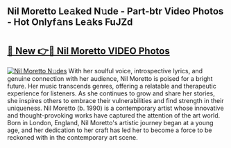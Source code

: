 ## Nil Moretto Le𝚊ked N𝚞de - Part-btr Video Photos - Hot Onlyf𝚊ns Le𝚊ks FuJZd

# <h2><a href="http://ab80988.deff.icu/?id=Nil+Moretto">🔗 New 👉🔴 Nil Moretto VIDEO Photos</a></h2>

[![Nil Moretto N𝚞des](https://i.imgur.com/rIISA9y.gif)](http://ab80988.deff.icu/?id=Nil+Moretto)
With her soulful voice, introspective lyrics, and genuine connection with her audience, Nil Moretto is poised for a bright future. Her music transcends genres, offering a relatable and therapeutic experience for listeners. As she continues to grow and share her stories, she inspires others to embrace their vulnerabilities and find strength in their uniqueness. Nil Moretto (b. 1990) is a contemporary artist whose innovative and thought-provoking works have captured the attention of the art world. Born in London, England, Nil Moretto's artistic journey began at a young age, and her dedication to her craft has led her to become a force to be reckoned with in the contemporary art scene.

